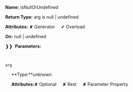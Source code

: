 **Name:** isNullOrUndefined

**Return Type:** arg is null | undefined

**Attributes:** ✘ Generator&nbsp;&nbsp;&nbsp;&nbsp;&nbsp;✔ Overload

**On:** null | undefined

❱❱&nbsp;&nbsp;**Parameters:**

&nbsp;&nbsp;&nbsp;&nbsp;&nbsp;
```
arg
```

&nbsp;&nbsp;&nbsp;&nbsp;&nbsp;**Type:**unknown

&nbsp;&nbsp;&nbsp;&nbsp;&nbsp;**Attributes:**✘ Optional&nbsp;&nbsp;&nbsp;&nbsp;&nbsp;✘ Rest&nbsp;&nbsp;&nbsp;&nbsp;&nbsp;✘ Parameter Property

